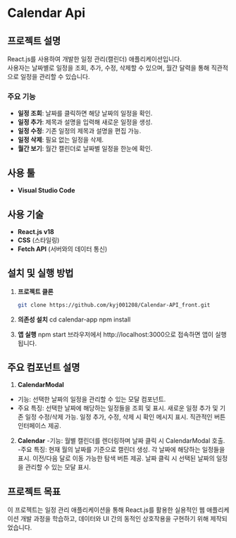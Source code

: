 # Calendar Api

## 프로젝트 설명

React.js를 사용하여 개발한 일정 관리(캘린더) 애플리케이션입니다.  
사용자는 날짜별로 일정을 조회, 추가, 수정, 삭제할 수 있으며, 월간 달력을 통해 직관적으로 일정을 관리할 수 있습니다.

### 주요 기능
- **일정 조회**: 날짜를 클릭하면 해당 날짜의 일정을 확인.
- **일정 추가**: 제목과 설명을 입력해 새로운 일정을 생성.
- **일정 수정**: 기존 일정의 제목과 설명을 편집 가능.
- **일정 삭제**: 필요 없는 일정을 삭제.
- **월간 보기**: 월간 캘린더로 날짜별 일정을 한눈에 확인.

## 사용 툴

- **Visual Studio Code**

## 사용 기술

- **React.js v18**
- **CSS** (스타일링)
- **Fetch API** (서버와의 데이터 통신)



## 설치 및 실행 방법

1. **프로젝트 클론**
   ```bash
   git clone https://github.com/kyj001208/Calendar-API_front.git

2. **의존성 설치**
cd calendar-app
npm install

3. **앱 실행**
npm start
브라우저에서 http://localhost:3000으로 접속하면 앱이 실행됩니다.

## 주요 컴포넌트 설명

1. **CalendarModal**
- 기능: 선택한 날짜의 일정을 관리할 수 있는 모달 컴포넌트.
- 주요 특징:
선택한 날짜에 해당하는 일정들을 조회 및 표시.
새로운 일정 추가 및 기존 일정 수정/삭제 가능.
일정 추가, 수정, 삭제 시 확인 메시지 표시.
직관적인 버튼 인터페이스 제공.

2. **Calendar**
-기능: 월별 캘린더를 렌더링하며 날짜 클릭 시 CalendarModal 호출.
-주요 특징:
현재 월의 날짜를 기준으로 캘린더 생성.
각 날짜에 해당하는 일정들을 표시.
이전/다음 달로 이동 가능한 탐색 버튼 제공.
날짜 클릭 시 선택된 날짜의 일정을 관리할 수 있는 모달 표시.

##  프로젝트 목표
이 프로젝트는 일정 관리 애플리케이션을 통해 React.js를 활용한 실용적인 웹 애플리케이션 개발 과정을 학습하고, 데이터와 UI 간의 동적인 상호작용을 구현하기 위해 제작되었습니다.








